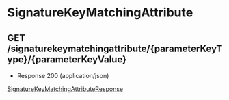 # SignatureKeyMatchingAttribute


## GET /signaturekeymatchingattribute/{parameterKeyType}/{parameterKeyValue}
- Response 200 (application/json)

[SignatureKeyMatchingAttributeResponse](SignatureKeyMatchingAttributeResponse.md)
